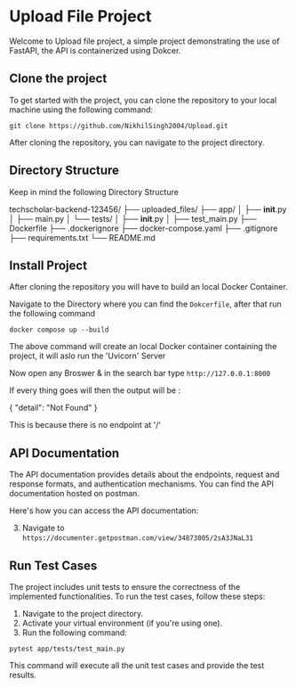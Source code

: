 # Upload File Project

Welcome to Upload file project, a simple project demonstrating the use of FastAPI, the API is containerized using Dokcer.

## Clone the project

To get started with the project, you can clone the repository to your local machine using the following command:

`git clone https://github.com/NikhilSingh2004/Upload.git`

After cloning the repository, you can navigate to the project directory.

## Directory Structure 

Keep in mind the following Directory Structure

techscholar-backend-123456/
├── uploaded_files/
├── app/
│   ├── __init__.py
│   ├── main.py
│   └── tests/
│       ├── __init__.py
│       ├── test_main.py
├── Dockerfile
├── .dockerignore
├── docker-compose.yaml
├── .gitignore
├── requirements.txt
└── README.md

## Install Project

After cloning the repository you will have to build an local Docker Container.

Navigate to the Directory where you can find the `Dokcerfile`, after that run the following command

`docker compose up --build`

The above command will create an local Docker container containing the project, it will aslo run the 'Uvicorn' Server

Now open any Broswer & in the search bar type `http://127.0.0.1:8000`

If every thing goes will then the output will be :

{
  "detail": "Not Found"
}

This is because there is no endpoint at '/'

## API Documentation

The API documentation provides details about the endpoints, request and response formats, and authentication mechanisms. You can find the API documentation hosted on postman.

Here's how you can access the API documentation:

3. Navigate to `https://documenter.getpostman.com/view/34873005/2sA3JNaL31`

## Run Test Cases

The project includes unit tests to ensure the correctness of the implemented functionalities. To run the test cases, follow these steps:

1. Navigate to the project directory.
2. Activate your virtual environment (if you're using one).
3. Run the following command:

`pytest app/tests/test_main.py `

This command will execute all the unit test cases and provide the test results.
